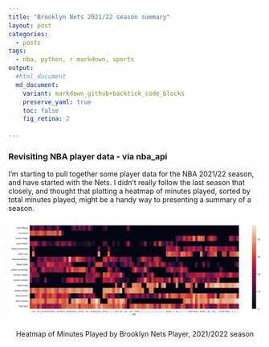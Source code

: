 ```yaml
---
title: "Brooklyn Nets 2021/22 season summary"
layout: post
categories:
  - posts
tags:
  - nba, python, r markdown, sports
output:
  #html_document
  md_document:
    variant: markdown_github+backtick_code_blocks
    preserve_yaml: true
    toc: false
    fig_retina: 2

---
```


<style>
.html-widget {
    margin: auto;
}
</style>

### Revisiting NBA player data - via nba_api

I’m starting to pull together some player data for the NBA 2021/22
season, and have started with the Nets. I didn’t really follow the last
season that closely, and thought that plotting a heatmap of minutes
played, sorted by total minutes played, might be a handy way to
presenting a summary of a season.

<div class="figure" style="text-align: center">

<img src="/assets/images/2022-10-17-nba-api-nets2122_files/figure-markdown_github/unnamed-chunk-1-1.png" alt="Heatmap of Minutes Played by Brooklyn Nets Player, 2021/2022 season" width="2880" />
<p class="caption">
Heatmap of Minutes Played by Brooklyn Nets Player, 2021/2022 season
</p>

</div>
